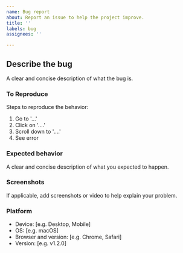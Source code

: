 ```yaml
---
name: Bug report
about: Report an issue to help the project improve.
title: ''
labels: bug
assignees: ''

---
```


## Describe the bug

A clear and concise description of what the bug is.

### To Reproduce

Steps to reproduce the behavior:

1. Go to '...'
2. Click on '....'
3. Scroll down to '....'
4. See error

### Expected behavior

A clear and concise description of what you expected to happen.

### Screenshots

If applicable, add screenshots or video to help explain your problem.

### Platform

- Device: [e.g. Desktop, Mobile]
- OS: [e.g. macOS]
- Browser and version: [e.g. Chrome, Safari]
- Version: [e.g. v1.2.0]
